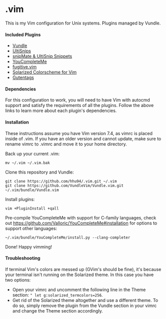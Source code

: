 # .vim
This is my Vim configuration for Unix systems. Plugins managed by Vundle.

#### Included Plugins
* [Vundle](https://github.com/VundleVim/Vundle.vim)
* [UltiSnips](https://github.com/SirVer/ultisnips)
* [snipMate & UltiSnip Snippets](https://github.com/honza/vim-snippets)
* [YouCompleteMe](https://github.com/Valloric/YouCompleteMe)
* [fugitive.vim](https://github.com/Valloric/YouCompleteMe)
* [Solarized Colorscheme for
  Vim](https://github.com/altercation/vim-colors-solarized)
* [Gutentags](https://github.com/ludovicchabant/vim-gutentags)

#### Dependencies
For this configuration to work, you will need to have Vim with autocmd support 
and satisfy the requirements of all the plugins. Follow the above links to
learn more about each plugin's dependencies.

#### Installation
These instructions assume you have Vim version 7.4, as vimrc is placed inside of
.vim. If you have an older version and cannot update, make sure to rename vimrc
to .vimrc and move it to your home directory.

Back up your current .vim:
```
mv ~/.vim ~/.vim.bak
```
Clone this repository and Vundle:
```
git clone https://github.com/hhu94/.vim.git ~/.vim
git clone https://github.com/VundleVim/Vundle.vim.git ~/.vim/bundle/Vundle.vim
```
Install plugins:
```
vim +PluginInstall +qall
```
Pre-compile YouCompleteMe with support for C-family languages, check out
https://github.com/Valloric/YouCompleteMe#installation for options to support 
other languages:
```
~/.vim/bundle/YouCompleteMe/install.py --clang-completer
```
Done! Happy vimming! 

#### Troubleshooting
If terminal Vim's colors are messed up (GVim's should be fine), it's because
your terminal isn't running on the Solarized theme. In this case you have two
options:
* Open your vimrc and uncomment the following line in the Theme section:
`" let g:solarized_termcolors=256`.
* Get rid of the Solarized theme altogether and use a different theme. To do 
so, simply remove the plugin from the Vundle section in your vimrc and change 
the Theme section accordingly.
